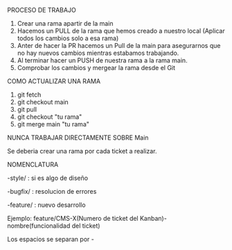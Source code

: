 PROCESO DE TRABAJO
  1. Crear una rama apartir de la main
  2. Hacemos un PULL de la rama que hemos creado a nuestro local (Aplicar todos los cambios solo a esa rama)
  3. Anter de hacer la PR hacemos un Pull de la main para asegurarnos que no hay nuevos cambios mientras estabamos trabajando.
  4. Al terminar hacer un PUSH de nuestra rama a la rama main.
  5. Comprobar los cambios y mergear la rama desde el Git

COMO ACTUALIZAR UNA RAMA
  1. git fetch
  2. git checkout main
  3. git pull
  4. git checkout "tu rama"
  5. git merge main "tu rama"

NUNCA TRABAJAR DIRECTAMENTE SOBRE Main

Se deberia crear una rama por cada ticket a realizar.

NOMENCLATURA 

  -style/ : si es algo de diseño
  
  -bugfix/ : resolucion de errores
  
  -feature/ : nuevo desarrollo

Ejemplo: feature/CMS-X(Numero de ticket del Kanban)-nombre(funcionalidad del ticket)

Los espacios se separan por -

